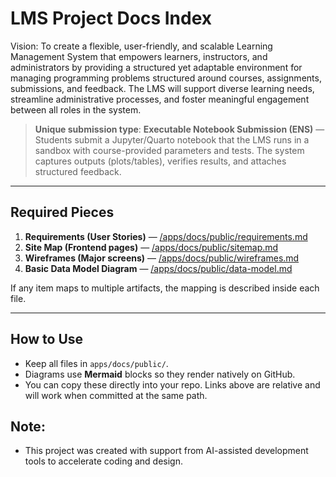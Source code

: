 # LMS Project Docs Index

Vision: To create a flexible, user-friendly, and scalable Learning Management System that empowers learners, instructors, and administrators by providing a structured yet adaptable environment for managing programming problems structured around courses, assignments, submissions, and feedback. The LMS will support diverse learning needs, streamline administrative processes, and foster meaningful engagement between all roles in the system.

> **Unique submission type**: **Executable Notebook Submission (ENS)** — Students submit a Jupyter/Quarto notebook that the LMS runs in a sandbox with course-provided parameters and tests. The system captures outputs (plots/tables), verifies results, and attaches structured feedback.

---

## Required Pieces

1. **Requirements (User Stories)** — [/apps/docs/public/requirements.md](./requirements.md)
2. **Site Map (Frontend pages)** — [/apps/docs/public/sitemap.md](./sitemap.md)
3. **Wireframes (Major screens)** — [/apps/docs/public/wireframes.md](./wireframes.md)
4. **Basic Data Model Diagram** — [/apps/docs/public/data-model.md](./data-model.md)

If any item maps to multiple artifacts, the mapping is described inside each file.

---

## How to Use

- Keep all files in `apps/docs/public/`.
- Diagrams use **Mermaid** blocks so they render natively on GitHub.
- You can copy these directly into your repo. Links above are relative and will work when committed at the same path.

## Note:

- This project was created with support from AI-assisted development tools to accelerate coding and design.
